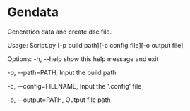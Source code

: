 # Gendata
Generation data and create dsc file.

Usage: Script.py [-p build path][-c config file][-o output file]

Options:
  -h, --help             show this help message and exit
  
  -p, --path=PATH,       Input the build path	                        
                        
  -c, --config=FILENAME, Input the '.config' file

  -o, --output=PATH,     Output file path
